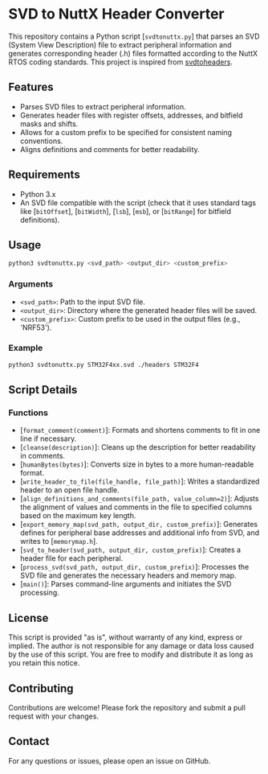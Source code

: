 # SVD to NuttX Header Converter

This repository contains a Python script [`svdtonuttx.py`] that parses an SVD (System View Description) file to extract peripheral information and generates corresponding header (.h) files formatted according to the NuttX RTOS coding standards.
This project is inspired from [svdtoheaders](https://github.com/robertlipe/svdtoheaders).

## Features

- Parses SVD files to extract peripheral information.
- Generates header files with register offsets, addresses, and bitfield masks and shifts.
- Allows for a custom prefix to be specified for consistent naming conventions.
- Aligns definitions and comments for better readability.

## Requirements

- Python 3.x
- An SVD file compatible with the script (check that it uses standard tags like [`bitOffset`], [`bitWidth`], [`lsb`], [`msb`], or [`bitRange`] for bitfield definitions).

## Usage

```sh
python3 svdtonuttx.py <svd_path> <output_dir> <custom_prefix>
```

### Arguments

- `<svd_path>`: Path to the input SVD file.
- `<output_dir>`: Directory where the generated header files will be saved.
- `<custom_prefix>`: Custom prefix to be used in the output files (e.g., 'NRF53').

### Example

```sh
python3 svdtonuttx.py STM32F4xx.svd ./headers STM32F4
```

## Script Details

### Functions

- [`format_comment(comment)`]: Formats and shortens comments to fit in one line if necessary.
- [`cleanse(description)`]: Cleans up the description for better readability in comments.
- [`humanBytes(bytes)`]: Converts size in bytes to a more human-readable format.
- [`write_header_to_file(file_handle, file_path)`]: Writes a standardized header to an open file handle.
- [`align_definitions_and_comments(file_path, value_column=2)`]: Adjusts the alignment of values and comments in the file to specified columns based on the maximum key length.
- [`export_memory_map(svd_path, output_dir, custom_prefix)`]: Generates defines for peripheral base addresses and additional info from SVD, and writes to [`memorymap.h`].
- [`svd_to_header(svd_path, output_dir, custom_prefix)`]: Creates a header file for each peripheral.
- [`process_svd(svd_path, output_dir, custom_prefix)`]: Processes the SVD file and generates the necessary headers and memory map.
- [`main()`]: Parses command-line arguments and initiates the SVD processing.

## License

This script is provided "as is", without warranty of any kind, express or implied. The author is not responsible for any damage or data loss caused by the use of this script. You are free to modify and distribute it as long as you retain this notice.

## Contributing

Contributions are welcome! Please fork the repository and submit a pull request with your changes.

## Contact

For any questions or issues, please open an issue on GitHub.
